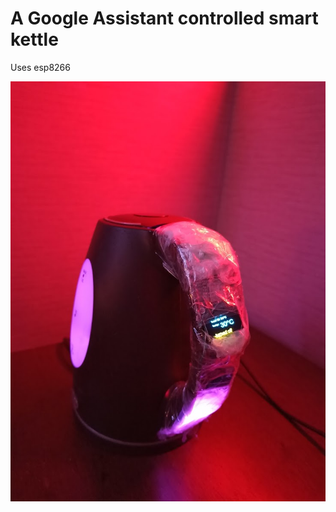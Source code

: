 # A Google Assistant controlled smart kettle
Uses esp8266

![alt text](https://github.com/okhsunrog/Kettle/blob/master/pictures/1.jpg?raw=true)
